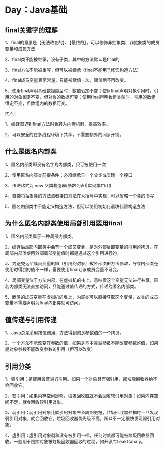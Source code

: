 # Day：Java基础
## final关键字的理解
1、final的意思是【无法改变的】、【最终的】，可以修饰非抽象类、非抽象类的成员变量和成员方法

2、final类不能被继承，没有子类，其中的方法默认是final的

3、final方法不能被重写，但可以被继承（final不能用于修饰构造方法）

4、final成员变量表示常量，只能被赋值一次，赋值后不再改变。

5、使用final声明基础数据类型时，数值恒定不变；使用final声明对象引用时，引用的对象恒定不变，但对象的数据可变；使用final声明数组类型时，引用的数组恒定不变，但数组内的数据可变。

优点：

1、编译器遇到final方法时会转入内嵌机制，提高效率。

2、可以安全的在多线程环境下共享，不需要额外的同步开销。

## 什么是匿名内部类
1、匿名内部类即没有名字的内部类，只可被使用一次

2、使用匿名内部类前提条件：必须继承自一个父类或实现一个接口

3、语法格式为 new 父类构造器(参数列表)|实现接口(){}

4、直接将抽象类的方法或者接口方法在大括号中实现，可以省略一个类的书写

5、匿名内部类中不能定义构造方法，但可以使用初始化语块代替构造方法

## 为什么匿名内部类使用局部引用要用final
1、匿名内部类属于一种局部内部类。

2、编译后局部内部类中会有一个成员变量，是对外部局部变量的引用的拷贝，在局部内部类使用外部局部变量值时都是通过这个引用进行的。

3、为避免这个成员变量的值（引用的对象）被外部类的方法修改，导致内部类在使用时得到的值不一样，需要使用final让该成员变量不可变。

4、局部变量位于方法内部，在虚拟机的栈上，意味着这个变量无法进行共享，匿名内部类无法直接访问，只能通过值传递的方式，传递给匿名内部类。

5、而类的成员变量在虚拟机的堆上，内部类可以直接获取这个变量，故类的成员变量不需要声明为final内部类就可访问。

## 值传递与引用传递
1、Java总是采用按值调用，方法得到的是参数值的一个拷贝。

2、一个方法不能改变其参数的值，如果是基本类型参数不能改变参数的值，如果是对象参数不能改变参数的引用（但可以改变）

## 引用分类
1、强引用：是使用最普遍的引用。如果一个对象具有强引用，那垃圾回收器绝不会回收它。

2、软引用：如果内存空间足够，垃圾回收器就不会回收软引用对象；如果内存空间不足，就会回收软引用对象。

3、弱引用：弱引用对象比软引用对象生命周期更短，垃圾回收器扫描时一旦发现弱引用对象，就会回收它。垃圾回收器优先级不高，所以不一定很快发现弱引用对象。

4、虚引用：虚引用对象就和没有被引用一样，任何时候都可能被垃圾回收器回收。一般用于跟踪对象被垃圾回收器回收的过程，如开源库LeakCanary。